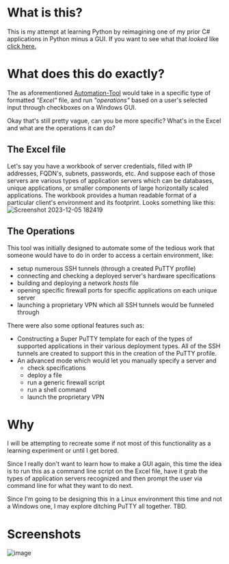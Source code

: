 # What is this?
This is my attempt at learning Python by reimagining one of my prior C# applications in Python minus a GUI. If you want to see what that *looked* like [click here.](https://github.com/DeanGarofalo/Automation-Tool-Winapp)

# What does this do exactly?
The as aforementioned [Automation-Tool](https://github.com/DeanGarofalo/Automation-Tool-Winapp) would take in a specific type of formatted *"Excel"* file, and run *"operations"* based on a user's selected input through checkboxes on a Windows GUI.

Okay that's still pretty vague, can you be more specific? What's in the Excel and what are the operations it can do?

## The Excel file
Let's say you have a workbook of server credentials, filled with IP addresses, FQDN's, subnets, passwords, etc. And suppose each of those servers are various types of application servers which can be databases, unique applications, or smaller components of large horizontally scaled applications. The workbook provides a human readable format of a particular client's environment and its footprint. 
Looks something like this:
![Screenshot 2023-12-05 182419](https://github.com/DeanGarofalo/Automation-Tool-CLI/assets/49959557/39bc7608-632a-4b9b-ab38-908f615b3d96)


## The Operations
This tool was initially designed to automate some of the tedious work that someone would have to do in order to access a certain environment, like: 
- setup numerous SSH tunnels (through a created PuTTY profile)
- connecting and checking a deployed server's hardware specifications
- building and deploying a network _hosts_ file
- opening specific firewall ports for specific applications on each unique server
- launching a proprietary VPN which all SSH tunnels would be funneled through

There were also some optional features such as:
- Constructing a Super PuTTY template for each of the types of supported applications in their various deployment types. All of the SSH tunnels are created to support this in the creation of the PuTTY profile.
- An advanced mode which would let you manually specify a server and 
    - check specifications
    - deploy a file
    - run a generic firewall script
    - run a shell command
    - launch the proprietary VPN 

# Why
I will be attempting to recreate some if not most of this functionality as a learning experiment or until I get bored.

Since I really don't want to learn how to make a GUI again, this time the idea is to run this as a command line script on the Excel file, have it grab the types of application servers recognized and then prompt the user via command line for what they want to do next. 

Since I'm going to be designing this in a Linux environment this time and not a Windows one, I may explore ditching PuTTY all together. TBD.

# Screenshots
![image](https://github.com/DeanGarofalo/Automation-Tool-CLI/assets/49959557/eee2a371-3704-4c61-914c-e88dc0db0477)
